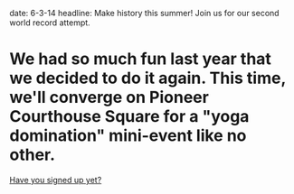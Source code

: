 date: 6-3-14
headline: Make history this summer! Join us for our second world record attempt.

# We had so much fun last year that we decided to do it again. This time, we'll converge on Pioneer Courthouse Square for a "yoga domination" mini-event like no other.

<a href="http://yogarecord.eventbrite.com">Have you signed up yet?</a>
